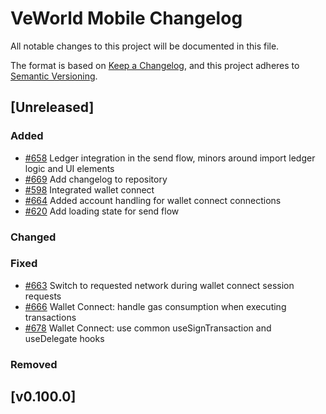 # VeWorld Mobile Changelog
All notable changes to this project will be documented in this file.

The format is based on [Keep a Changelog](https://keepachangelog.com/en/1.0.0/),
and this project adheres to [Semantic Versioning](https://semver.org/spec/v2.0.0.html).

<!--

Use the following template to create a new Unreleased change log.
## [Unreleased]
### Added

### Changed

### Fixed

### Removed
-->

## [Unreleased]
### Added
- [#658](https://github.com/vechainfoundation/veworld-mobile/issues/658) Ledger integration in the send flow, minors around import ledger logic and UI elements
- [#669](https://github.com/vechainfoundation/veworld-mobile/issues/669) Add changelog to repository
- [#598](https://github.com/vechainfoundation/veworld-mobile/issues/598) Integrated wallet connect 
- [#664](https://github.com/vechainfoundation/veworld-mobile/issues/664) Added account handling for wallet connect connections
- [#620](https://github.com/vechainfoundation/veworld-mobile/issues/620) Add loading state for send flow

### Changed

### Fixed
- [#663](https://github.com/vechainfoundation/veworld-mobile/issues/663) Switch to requested network during wallet connect session requests
- [#666](https://github.com/vechainfoundation/veworld-mobile/issues/666) Wallet Connect: handle gas consumption when executing transactions
- [#678](https://github.com/vechainfoundation/veworld-mobile/issues/678) Wallet Connect: use common useSignTransaction and useDelegate hooks

### Removed

## [v0.100.0]